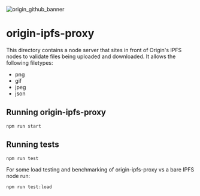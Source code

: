 ![origin_github_banner](https://user-images.githubusercontent.com/673455/37314301-f8db9a90-2618-11e8-8fee-b44f38febf38.png)

# origin-ipfs-proxy

This directory contains a node server that sites in front of Origin's IPFS nodes to validate files being uploaded and downloaded. It allows the following filetypes:

- png
- gif
- jpeg
- json

## Running origin-ipfs-proxy

`npm run start`

## Running tests

`npm run test`

For some load testing and benchmarking of origin-ipfs-proxy vs a bare IPFS node run:

`npm run test:load`
